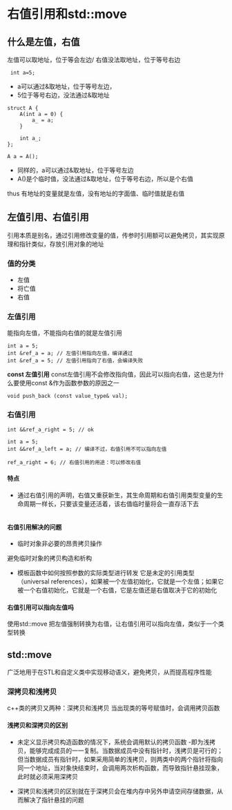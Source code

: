 # 右值引用和std::move

## 什么是左值，右值

左值可以取地址，位于等会左边/ 右值没法取地址，位于等号右边

` int a=5;`

- a可以通过&取地址，位于等号左边，
- 5位于等号右边，没法通过&取地址

```
struct A {
    A(int a = 0) {
        a_ = a;
    }
 
    int a_;
};
 
A a = A();
```
- 同样的，a可以通过&取地址，位于等号左边
- A()是个临时值，没法通过&取地址，位于等号右边，所以是个右值

thus 有地址的变量就是左值，没有地址的字面值、临时值就是右值

## 左值引用、右值引用

引用本质是别名，通过引用修改变量的值，传参时引用额可以避免拷贝，其实现原理和指针类似，存放引用对象的地址

### 值的分类
- 左值
- 将亡值
- 右值
### 左值引用
能指向左值，不能指向右值的就是左值引用

```
int a = 5;
int &ref_a = a; // 左值引用指向左值，编译通过
int &ref_a = 5; // 左值引用指向了右值，会编译失败
```
**const 左值引用** const左值引用不会修改指向值，因此可以指向右值，这也是为什么要使用const &作为函数参数的原因之一

`void push_back (const value_type& val); `

### 右值引用

```
int &&ref_a_right = 5; // ok
 
int a = 5;
int &&ref_a_left = a; // 编译不过，右值引用不可以指向左值
 
ref_a_right = 6; // 右值引用的用途：可以修改右值
```

#### 特点
- 通过右值引用的声明，右值又重获新生，其生命周期和右值引用类型变量的生命周期一样长，只要该变量还活着，该右值临时量将会一直存活下去

```
```
#### 右值引用解决的问题
- 临时对象非必要的昂贵拷贝操作

避免临时对象的拷贝构造和析构

- 模板函数中如何按照参数的实际类型进行转发
它是未定的引用类型（universal references），如果被一个左值初始化，它就是一个左值；如果它被一个右值初始化，它就是一个右值，它是左值还是右值取决于它的初始化
#### 右值引用可以指向左值吗
使用std::move 把左值强制转换为右值，让右值引用可以指向左值，类似于一个类型转换

## std::move
广泛地用于在STL和自定义类中实现移动语义，避免拷贝，从而提高程序性能

### 深拷贝和浅拷贝
c++类的拷贝又两种：深拷贝和浅拷贝
当出现类的等号赋值时，会调用拷贝函数

#### 浅拷贝和深拷贝的区别

- 未定义显示拷贝构造函数的情况下，系统会调用默认的拷贝函数 -即为浅拷贝，能够完成成员的一一复制。当数据成员中没有指针时，浅拷贝是可行的；但当数据成员有指针时，如果采用简单的浅拷贝，则两类中的两个指针将指向同一个地址，当对象快结束时，会调用两次析构函数，而导致指针悬挂现象，此时就必须采用深拷贝

- 深拷贝和浅拷贝的区别就在于深拷贝会在堆内存中另外申请空间存储数据，从而解决了指针悬挂的问题

